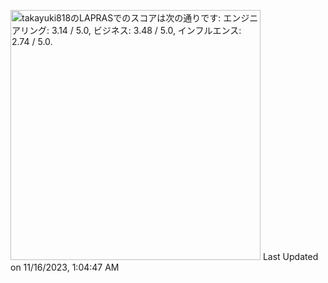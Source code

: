 <!--START_SECTION:lapras-card-->
<p ><a href="https://lapras.com/public/takayuki818" target="_blank" rel="noopener noreferrer"><img alt="takayuki818のLAPRASでのスコアは次の通りです: エンジニアリング: 3.14 / 5.0, ビジネス: 3.48 / 5.0, インフルエンス: 2.74 / 5.0." src="https://lapras-card-generator.vercel.app/api/svg?e=3.14&b=3.48&i=2.74&b1=%23020E27&b2=%230E5593&i1=%23030E21&i2=%231688BF&l=ja" width="400" ></a>  
Last Updated on 11/16/2023, 1:04:47 AM</p>
<!--END_SECTION:lapras-card-->
